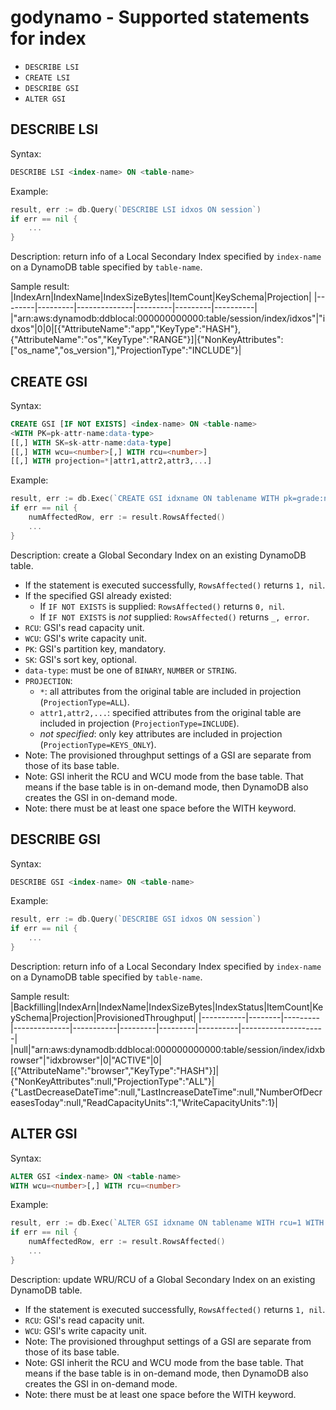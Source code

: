 # godynamo - Supported statements for index

- `DESCRIBE LSI`
- `CREATE LSI`
- `DESCRIBE GSI`
- `ALTER GSI`

## DESCRIBE LSI

Syntax:
```sql
DESCRIBE LSI <index-name> ON <table-name>
```

Example:
```go
result, err := db.Query(`DESCRIBE LSI idxos ON session`)
if err == nil {
	...
}
```

Description: return info of a Local Secondary Index specified by `index-name` on a DynamoDB table specified by `table-name`.

Sample result:
|IndexArn|IndexName|IndexSizeBytes|ItemCount|KeySchema|Projection|
|--------|---------|--------------|---------|---------|----------|
|"arn:aws:dynamodb:ddblocal:000000000000:table/session/index/idxos"|"idxos"|0|0|[{"AttributeName":"app","KeyType":"HASH"},{"AttributeName":"os","KeyType":"RANGE"}]|{"NonKeyAttributes":["os_name","os_version"],"ProjectionType":"INCLUDE"}|

## CREATE GSI

Syntax:
```sql
CREATE GSI [IF NOT EXISTS] <index-name> ON <table-name>
<WITH PK=pk-attr-name:data-type>
[[,] WITH SK=sk-attr-name:data-type]
[[,] WITH wcu=<number>[,] WITH rcu=<number>]
[[,] WITH projection=*|attr1,attr2,attr3,...]
```

Example:
```go
result, err := db.Exec(`CREATE GSI idxname ON tablename WITH pk=grade:number, WITH rcu=1 WITH wru=2`)
if err == nil {
	numAffectedRow, err := result.RowsAffected()
	...
}
```

Description: create a Global Secondary Index on an existing DynamoDB table.

- If the statement is executed successfully, `RowsAffected()` returns `1, nil`.
- If the specified GSI already existed:
  - If `IF NOT EXISTS` is supplied: `RowsAffected()` returns `0, nil`.
  - If `IF NOT EXISTS` is _not_ supplied: `RowsAffected()` returns `_, error`.
- `RCU`: GSI's read capacity unit.
- `WCU`: GSI's write capacity unit.
- `PK`: GSI's partition key, mandatory.
- `SK`: GSI's sort key, optional.
- `data-type`: must be one of `BINARY`, `NUMBER` or `STRING`.
- `PROJECTION`:
  - `*`: all attributes from the original table are included in projection (`ProjectionType=ALL`).
  - `attr1,attr2,...`: specified attributes from the original table are included in projection (`ProjectionType=INCLUDE`).
  - _not specified_: only key attributes are included in projection (`ProjectionType=KEYS_ONLY`).
- Note: The provisioned throughput settings of a GSI are separate from those of its base table.
- Note: GSI inherit the RCU and WCU mode from the base table. That means if the base table is in on-demand mode, then DynamoDB also creates the GSI in on-demand mode. 
- Note: there must be at least one space before the WITH keyword.

## DESCRIBE GSI

Syntax:
```sql
DESCRIBE GSI <index-name> ON <table-name>
```

Example:
```go
result, err := db.Query(`DESCRIBE GSI idxos ON session`)
if err == nil {
	...
}
```

Description: return info of a Local Secondary Index specified by `index-name` on a DynamoDB table specified by `table-name`.

Sample result:
|Backfilling|IndexArn|IndexName|IndexSizeBytes|IndexStatus|ItemCount|KeySchema|Projection|ProvisionedThroughput|
|-----------|--------|---------|--------------|-----------|---------|---------|----------|---------------------|
|null|"arn:aws:dynamodb:ddblocal:000000000000:table/session/index/idxbrowser"|"idxbrowser"|0|"ACTIVE"|0|[{"AttributeName":"browser","KeyType":"HASH"}]|{"NonKeyAttributes":null,"ProjectionType":"ALL"}|{"LastDecreaseDateTime":null,"LastIncreaseDateTime":null,"NumberOfDecreasesToday":null,"ReadCapacityUnits":1,"WriteCapacityUnits":1}|

## ALTER GSI

Syntax:
```sql
ALTER GSI <index-name> ON <table-name>
WITH wcu=<number>[,] WITH rcu=<number>
```

Example:
```go
result, err := db.Exec(`ALTER GSI idxname ON tablename WITH rcu=1 WITH wru=2`)
if err == nil {
	numAffectedRow, err := result.RowsAffected()
	...
}
```

Description: update WRU/RCU of a Global Secondary Index on an existing DynamoDB table.

- If the statement is executed successfully, `RowsAffected()` returns `1, nil`.
- `RCU`: GSI's read capacity unit.
- `WCU`: GSI's write capacity unit.
- Note: The provisioned throughput settings of a GSI are separate from those of its base table.
- Note: GSI inherit the RCU and WCU mode from the base table. That means if the base table is in on-demand mode, then DynamoDB also creates the GSI in on-demand mode. 
- Note: there must be at least one space before the WITH keyword.
